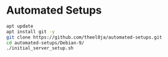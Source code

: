 # Automated Setups

```bash
apt update
apt install git -y
git clone https://github.com/theel0ja/automated-setups.git
cd automated-setups/Debian-9/
./initial_server_setup.sh
```
